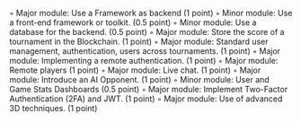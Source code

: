 ◦ Major module: Use a Framework as backend (1 point)
◦ Minor module: Use a front-end framework or toolkit. (0.5 point)
◦ Minor module: Use a database for the backend. (0.5 point)
◦ Major module: Store the score of a tournament in the Blockchain. (1 point)
◦ Major module: Standard user management, authentication, users across
tournaments. (1 point)
◦ Major module: Implementing a remote authentication. (1 point)
◦ Major module: Remote players (1 point)
◦ Major module: Live chat. (1 point)
◦ Major module: Introduce an AI Opponent. (1 point)
◦ Minor module: User and Game Stats Dashboards (0.5 point)
◦ Major module: Implement Two-Factor Authentication (2FA) and JWT. (1 point)
◦ Major module: Use of advanced 3D techniques. (1 point)